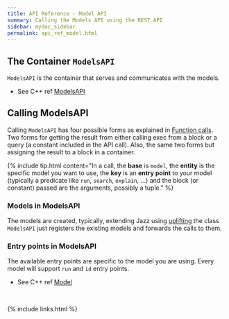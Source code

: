```yaml
---
title: API Reference - Model API
summary: Calling the Models API using the REST API
sidebar: mydoc_sidebar
permalink: api_ref_model.html
---
```


## The Container `ModelsAPI`

`ModelsAPI` is the container that serves and communicates with the models.

* See C++ ref [ModelsAPI](/develop_jazz02/classjazz__models_1_1ModelsAPI.html)


## Calling ModelsAPI

Calling `ModelsAPI` has four possible forms as explained in [Function calls](api_ref_fun_calls.html). Two forms for getting the result from
either calling exec from a block or a query (a constant included in the API call). Also, the same two forms but assigning the result to a
block in a container.

{% include tip.html content="In a call, the <b>base</b> is `model`, the <b>entity</b> is the specific model you want to use, the <b>key</b> is an <b>entry point</b> to your model (typically a predicate like `run`, `search`, `explain`, ...) and the block (or constant) passed are the arguments, possibly a tuple." %}


### Models in ModelsAPI

The models are created, typically, extending Jazz using [uplifting](using_extend.html) the class `ModelsAPI` just registers
the existing models and forwards the calls to them.


### Entry points in ModelsAPI

The available entry points are specific to the model you are using. Every model will support `run` and `id` entry points.

* See C++ ref [Model](/develop_jazz02/classjazz__models_1_1Model.html)

<br/>

{% include links.html %}
